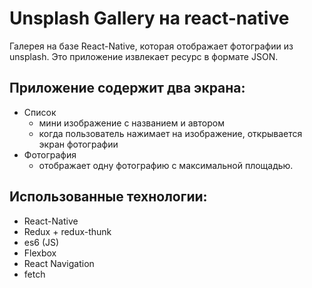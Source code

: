 # Unsplash Gallery на react-native
Галерея на базе React-Native, которая отображает фотографии из unsplash. Это приложение извлекает ресурс в формате JSON.

## Приложение содержит два экрана:
* Список
  * мини изображение с названием и автором
  * когда пользователь нажимает на изображение, открывается экран фотографии
* Фотография
  * отображает одну фотографию с максимальной площадью.
  
## Использованные технологии:
* React-Native
* Redux + redux-thunk
* es6 (JS)
* Flexbox
* React Navigation
* fetch

